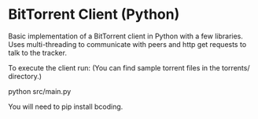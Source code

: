 # BitTorrent Client (Python)
Basic implementation of a BitTorrent client in Python with a few libraries. Uses multi-threading to communicate with peers and http get requests to talk to the tracker.

To execute the client run:
(You can find sample torrent files in the torrents/ directory.)

python src/main.py <torrent file>

You will need to pip install bcoding.
